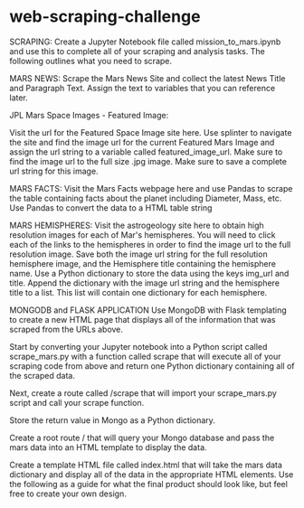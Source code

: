 # web-scraping-challenge
SCRAPING:
Create a Jupyter Notebook file called mission_to_mars.ipynb and use this to complete all of your scraping and analysis tasks. The following outlines what you need to scrape.

MARS NEWS:
Scrape the Mars News Site and collect the latest News Title and Paragraph Text. Assign the text to variables that you can reference later.

JPL Mars Space Images - Featured Image:

Visit the url for the Featured Space Image site here.
Use splinter to navigate the site and find the image url for the current Featured Mars Image and assign the url string to a variable called featured_image_url.
Make sure to find the image url to the full size .jpg image.
Make sure to save a complete url string for this image.


MARS FACTS:
Visit the Mars Facts webpage here and use Pandas to scrape the table containing facts about the planet including Diameter, Mass, etc.
Use Pandas to convert the data to a HTML table string

MARS HEMISPHERES:
Visit the astrogeology site here to obtain high resolution images for each of Mar's hemispheres.
You will need to click each of the links to the hemispheres in order to find the image url to the full resolution image.
Save both the image url string for the full resolution hemisphere image, and the Hemisphere title containing the hemisphere name. Use a Python dictionary to store the data using the keys img_url and title.
Append the dictionary with the image url string and the hemisphere title to a list. This list will contain one dictionary for each hemisphere.


MONGODB and FLASK APPLICATION
Use MongoDB with Flask templating to create a new HTML page that displays all of the information that was scraped from the URLs above.


Start by converting your Jupyter notebook into a Python script called scrape_mars.py with a function called scrape that will execute all of your scraping code from above and return one Python dictionary containing all of the scraped data.


Next, create a route called /scrape that will import your scrape_mars.py script and call your scrape function.

Store the return value in Mongo as a Python dictionary.



Create a root route / that will query your Mongo database and pass the mars data into an HTML template to display the data.


Create a template HTML file called index.html that will take the mars data dictionary and display all of the data in the appropriate HTML elements. Use the following as a guide for what the final product should look like, but feel free to create your own design.

